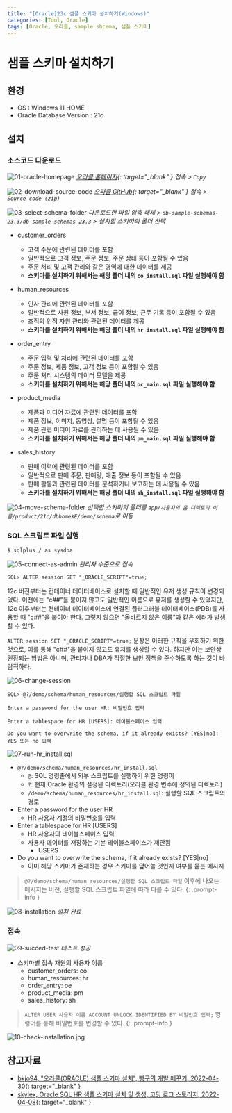 ```yaml
---
title: "[Oracle]23c 샘플 스키마 설치하기(Windows)"
categories: [Tool, Oracle]
tags: [Oracle, 오라클, sample shcema, 샘플 스키마]
---
```


# 샘플 스키마 설치하기

## 환경

- OS : Windows 11 HOME
- Oracle Database Version : 21c

## 설치

### 소스코드 다운로드

![01-oracle-homepage](/assets/img/posts/tool/oracle/install-sample-schema-on-windows/01-oracle-homepage.jpg)
*[오라클 홈페이지](https://docs.oracle.com/en/database/oracle/oracle-database/21/comsc/installing-sample-schemas.html#GUID-3820972A-08D7-4033-9524-1E36676594EE){: target="_blank" } 접속 > `Copy`*

![02-download-source-code](/assets/img/posts/tool/oracle/install-sample-schema-on-windows/02-download-source-code.jpg)
*[오라클 GitHub](https://github.com/oracle-samples/db-sample-schemas/releases/tag/v23.3){: target="_blank" } 접속 > `Source code (zip)`*

![03-select-schema-folder](/assets/img/posts/tool/oracle/install-sample-schema-on-windows/03-select-schema-folder.jpg)
*다운로드한 파일 압축 해제 > `db-sample-schemas-23.3/db-sample-schemas-23.3` > 설치할 스키마의 폴더 선택*

- customer_orders
	+ 고객 주문에 관련된 데이터를 포함
	+ 일반적으로 고객 정보, 주문 정보, 주문 상태 등이 포함될 수 있음
	+ 주문 처리 및 고객 관리와 같은 영역에 대한 데이터를 제공
	+ **스키마를 설치하기 위해서는 해당 폴더 내의 `co_install.sql` 파일 실행해야 함**

- human_resources
	+ 인사 관리에 관련된 데이터를 포함
	+ 일반적으로 사원 정보, 부서 정보, 급여 정보, 근무 기록 등이 포함될 수 있음
	+ 조직의 인적 자원 관리와 관련된 데이터를 제공
	+ **스키마를 설치하기 위해서는 해당 폴더 내의 `hr_install.sql` 파일 실행해야 함**

- order_entry
	+ 주문 입력 및 처리에 관련된 데이터를 포함
	+ 주문 정보, 제품 정보, 고객 정보 등이 포함될 수 있음
	+ 주문 처리 시스템의 데이터 모델을 제공
	+ **스키마를 설치하기 위해서는 해당 폴더 내의 `oc_main.sql` 파일 실행해야 함**

- product_media
	+ 제품과 미디어 자료에 관련된 데이터를 포함
	+ 제품 정보, 이미지, 동영상, 설명 등이 포함될 수 있음
	+ 제품 관련 미디어 자료를 관리하는 데 사용될 수 있음
	+ **스키마를 설치하기 위해서는 해당 폴더 내의 `pm_main.sql` 파일 실행해야 함**

- sales_history
	+ 판매 이력에 관련된 데이터를 포함
	+ 일반적으로 판매 주문, 판매량, 매출 정보 등이 포함될 수 있음
	+ 판매 활동과 관련된 데이터를 분석하거나 보고하는 데 사용될 수 있음
	+ **스키마를 설치하기 위해서는 해당 폴더 내의 `sh_install.sql` 파일 실행해야 함**

![04-move-schema-folder](/assets/img/posts/tool/oracle/install-sample-schema-on-windows/04-move-schema-folder.jpg)
*선택한 스키마의 폴더를 `app/사용자의 홈 디렉토리 이름/product/21c/dbhomeXE/demo/schema`로 이동*

### SQL 스크립트 파일 실행

```console
$ sqlplus / as sysdba
```

![05-connect-as-admin](/assets/img/posts/tool/oracle/install-sample-schema-on-windows/05-connect-as-admin.jpg)
*관리자 수준으로 접속*

```console
SQL> ALTER session SET "_ORACLE_SCRIPT"=true;
```

12c 버전부터는 컨테이너 데이터베이스로 설치할 때 일반적인 유저 생성 규칙이 변경되었다. 이전에는 "c##"을 붙이지 않고도 일반적인 이름으로 유저를 생성할 수 있었지만, 12c 이후부터는 컨테이너 데이터베이스에 연결된 플러그러블 데이터베이스(PDB)를 사용할 때 "c##"을 붙여야 한다. 그렇지 않으면 "올바르지 않은 이름"과 같은 에러가 발생할 수 있다.

`ALTER session SET "_ORACLE_SCRIPT"=true;` 문장은 이러한 규칙을 우회하기 위한 것으로, 이를 통해 "c##"을 붙이지 않고도 유저를 생성할 수 있다. 하지만 이는 보안상 권장되는 방법은 아니며, 관리자나 DBA가 적절한 보안 정책을 준수하도록 하는 것이 바람직하다.

![06-change-session](/assets/img/posts/tool/oracle/install-sample-schema-on-windows/06-change-session.jpg)

```console
SQL> @?/demo/schema/human_resources/실행할 SQL 스크립트 파일

Enter a password for the user HR: 비밀번호 입력

Enter a tablespace for HR [USERS]: 테이블스페이스 입력

Do you want to overwrite the schema, if it already exists? [YES|no]: YES 또는 no 입력
```

![07-run-hr_install.sql](/assets/img/posts/tool/oracle/install-sample-schema-on-windows/07-run-hr_install.sql.jpg)

- `@?/demo/schema/human_resources/hr_install.sql`
	+ `@`: SQL 명령줄에서 외부 스크립트를 실행하기 위한 명령어
	+ `?`: 현재 Oracle 환경의 설정된 디렉토리(오라클 환경 변수에 정의된 디렉토리)
	+ `/demo/schema/human_resources/hr_install.sql`: 실행할 SQL 스크립트의 경로
- Enter a password for the user HR
	+ HR 사용자 계정의 비밀번호를 입력
- Enter a tablespace for HR [USERS]
	+ HR 사용자의 테이블스페이스 입력
	+ 사용자 데이터를 저장하는 기본 테이블스페이스가 제안됨
		* USERS
- Do you want to overwrite the schema, if it already exists? [YES\|no]
	+ 이미 해당 스키마가 존재하는 경우 스키마를 덮어쓸 것인지 여부를 묻는 메시지

> `@?/demo/schema/human_resources/실행할 SQL 스크립트 파일` 이후에 나오는 메시지는 버전, 실행할 SQL 스크립트 파일에 따라 다를 수 있다.
{: .prompt-info }

![08-installation](/assets/img/posts/tool/oracle/install-sample-schema-on-windows/08-installation.jpg)
*설치 완료*

### 접속

![09-succed-test](/assets/img/posts/tool/oracle/install-sample-schema-on-windows/09-succed-test.jpg)
*테스트 성공*

- 스키마별 접속 재원의 사용자 이름
	+ customer_orders: co
	+ human_resources: hr
	+ order_entry: oe
	+ product_media: pm
	+ sales_history: sh

> `ALTER USER 사용자 이름 ACCOUNT UNLOCK IDENTIFIED BY 비밀번호 입력;` 명령어를 통해 비밀번호를 변경할 수 있다.
{: .prompt-info }

![10-check-installation.jpg](/assets/img/posts/tool/oracle/install-sample-schema-on-windows/10-check-installation.jpg)

## 참고자료

- [bkjo94, "오라클(ORACLE) 샘플 스키마 설치", 빵구의 개발 메꾸기, 2022-04-30](https://bkjo94.tistory.com/entry/%EC%98%A4%EB%9D%BC%ED%81%B4ORACLE-%EC%83%98%ED%94%8C-%EC%8A%A4%ED%82%A4%EB%A7%88-%EC%84%A4%EC%B9%98){: target="_blank" }
- [skylex, Oracle SQL HR 샘플 스키마 설치 및 생성, 코딩 로그 스토리지, 2022-04-08](https://codedatasotrage.tistory.com/75){: target="_blank" }
